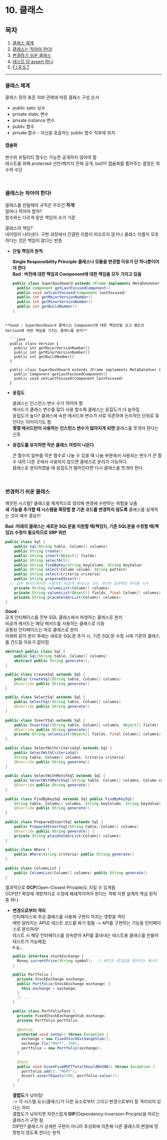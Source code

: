 # 10. 클래스

## 목차

1. [클래스 체계](#클래스-체계)
2. [클래스는 작아야 한다!](#클래스는-작아야-한다!)
3. [변경하기 쉬운 클래스](#변경하기-쉬운-클래스)
4. [테스트 당 assert 하나](#테스트-당-assert-하나)
5. [F.I.R.S.T](#F.I.R.S.T)

---

### 클래스 체계

클래스 정의 표준 자바 관례에 따른 클래스 구성 순서

* public satic 상수
* private static 변수
* private instance 변수
* public 함수
* private 함수 - 자신을 호출하는 public 함수 직후에 위치

#### 캡슐화  

변수와 유틸리티 함수는 가능한 공개하지 않아야 함  
테스트를 위해 protected 선언/패키지 전체 공개, but!!!! 캡슐화를 풀어주는 결정은 최수의 수단

<br>

### 클래스는 작아야 한다!

클래스를 만들때의 규칙은 무조건 **작게**!  
얼마나 작아야 할까?  
함수와는 다르게 맡은 책임의 수가 기준

클래스의 책임?  
네이밍이 나타낸다. 구현 과정에서 간결한 이름이 떠오르지 않거나 클래스 이름이 모호하다는 것은 책임이 많다는 반증  

* **단일 책임의 원칙**
  
  **Single Responsibility Principle**
  **클래스나 모듈을 변경할 이유가 단 하나뿐이어야 한다**  
**Bad : 버전에 대한 책임과 Component에 대한 책임을 모두 가지고 있음**   
  
  ```java
  public class SuperDashboard extends JFrame implements MetaDateUser {
    public Component getLastFocusedComponent()
    public void setLastFocused(Component lastFocused)
    public int getMajorVersionNumber()
    public int getMinorVersionNumber()
    public int getBuildNumber()
  }
```
  
**Good : SuperDashboard 클래스는 Component에 대한 책임만을 갖고 별도의 Version에 대한 책임을 가지는 클래스를 분리**
  
  ```java
  public class Version {
    public int getMajorVersionNumber()
    public int getMinorVersionNumber()
    public int getBuildNumber()
  }
  
  public class SuperDashboard extends JFrame implements MetaDateUser {
    public Component getLastFocusedComponent()
    public void setLastFocused(Component lastFocused)
  }
  ```

* **응집도**

  클래스는 인스턴스 변수 수가 적어야 함   
  메서드가 클래스 변수를 많이 사용 할수록 클래스는 응집도가 더 높아짐  
  응집도가 높다? 클래스에 속한 메서드와 변수가 서로 의존하며 논리적인 단위로 묶인다는 의미이기도 함  
  **몇몇 메서드만이 사용하는 인스턴스 변수가 많아지게 되면** 클래스를 쪼개야 한다는 신호

* **응집도를 유지하면 작은 클래스 여럿이 나온다**

  큰 함수의 일부를 작은 함수로 나눌 수 있을 때 나눌 부분에서 사용되는 변수가 큰 함수 내의 다른 곳에서 사용되지 않으면 클래스로 분리가 가능하다.  
  클래스로 분리하였을 때 응집도가 떨어진다면 다시 클래스를 쪼개야 한다.

<br>

### 변경하기 쉬운 클래스

깨끗한 시스템? 클래스를 체계적으로 정리해 변경에 수반하는 위험을 낮춤  
**새 기능을 추가할 때 시스템을 확장할 뿐 기존 코드를 변경하지 않도록** 클래스를 설계하는 것이 매우 중요!!!

**Bad :아래의 클래스는 새로운 SQL문을 지원할 때(책임1), 기존 SQL문을 수정할 때(책임2) 수정이 필요하므로 SRP 위반**  

```java
public class Sql {
	public Sql(String table, Column[] columns)
	public String create()
	public String insert(Object[] fields)
	public String selectAll()
	public String findByKey(String keyColumn, String keyValue)
	public String select(Column column, String pattern)
	public String select(Criteria criteria)
	public String preparedInsert()
  // 일부 메서드에서만 사용되는 비공개 메서드는 코드 개선의 잠재적인 여지를 시사
	private String columnList(Column[] columns)
	private String valuesList(Object[] fields, final Column[] columns) private String selectWithCriteria(String criteria)
	private String placeholderList(Column[] columns)
}
```

**Good :**  
공개 인터페이스를 전부 SQL 클래스에서 파생하는 클래스로 분리  
비공개 메서드는 해당 메서드를 사용하는 클래스로 이동  
공통된 인터페이스는 따로 클래스로 분리  
아래와 같이 분리 후에는 새로운 SQL문 추가 시, 기존 SQL문 수정 시에 기존의 클래스를 건드릴 이유가 없어짐

```java
abstract public class Sql {
	public Sql(String table, Column[] columns) 
	abstract public String generate();
}

public class CreateSql extends Sql {
	public CreateSql(String table, Column[] columns) 
	@Override public String generate()
}

public class SelectSql extends Sql {
	public SelectSql(String table, Column[] columns) 
	@Override public String generate()
}
	
public class InsertSql extends Sql {
	public InsertSql(String table, Column[] columns, Object[] fields) 
	@Override public String generate()
	private String valuesList(Object[] fields, final Column[] columns)
}
	
public class SelectWithCriteriaSql extends Sql { 
	public SelectWithCriteriaSql(
	String table, Column[] columns, Criteria criteria) 
	@Override public String generate()
}
	
public class SelectWithMatchSql extends Sql { 
	public SelectWithMatchSql(String table, Column[] columns, Column column, String pattern) 
	@Override public String generate()
}
	
public class FindByKeySql extends Sql public FindByKeySql(
	String table, Column[] columns, String keyColumn, String keyValue) 
	@Override public String generate()
}
	
public class PreparedInsertSql extends Sql {
	public PreparedInsertSql(String table, Column[] columns) 
	@Override public String generate() {
	private String placeholderList(Column[] columns)
}
	
public class Where {
	public Where(String criteria) public String generate()
}
	
public class ColumnList {
	public ColumnList(Column[] columns) public String generate()
}
```

결과적으로 **OCP**(Open-Closed-Priciple)도 지킬 수 있게됨   
OCP란? 확장에 개방적이로 수정에 폐쇄적이어야 한다는 객체 지향 설계의 핵심 원칙 중 하나

* **변경으로부터 격리**  
  인터페이스와 추상 클래스를 사용해 구현이 미치는 영향을 격리  
  매번 달라지는 API로 테스트 코드를 짜기 힘듦 -> API를 구현하는 기능을 인터페이스로 분리하라!  
  테스트 시 해당 인터페이스를 상속받아 API를 흉내내는 테스트용 클래스를 만들어 테스트가 가능해짐  
  e.g.,

  ```java
  public interface stockExchange {
    Money currentPrice(String symbol);  // API의 결과값을 뱉어주는 메서드
  }
  
  public Portfolio {
    private StockExchange exchange;
    public Portfolio(StockExchange exchange) {
      this.exchange = exchange;
    }
    // ...
  }
  
  public class PortfolioTest {
    private FixedStockExchangeStub exchange;
    private Portfolio portfolio;
    
    @Before
    protected void setUp() throws Exception {
      exchange = new FixedStockExchangeStub();
      exchange.fix("MSFT", 100);
      portfolio = new Portfolio(exchange);
    }
    
    @Test
    public void GivenFiveMSFTTotalShouldBe500() throws Exception {
      portfolio.add(5, "MSFT");
      Assert.assertEquals(500, portfolio.value());
    }
  }
  ```

  **결합도**가 낮아짐!  
  -> 각 시스템 요소(클래스)가 다른 요소로부터 그리고 변경으로부터 잘 격리되어 있다는 의미  
  결합도가 낮아지면 자연스럽게 **DIP**(Dependency-Inversion-Priciple)을 따르는 클래스가 구현 됨  
  DIP란? 클래스가 상세한 구현이 아니라 추상화에 의존해 다른 클래스의 변경에 영향받지 않도록 한다는 원칙